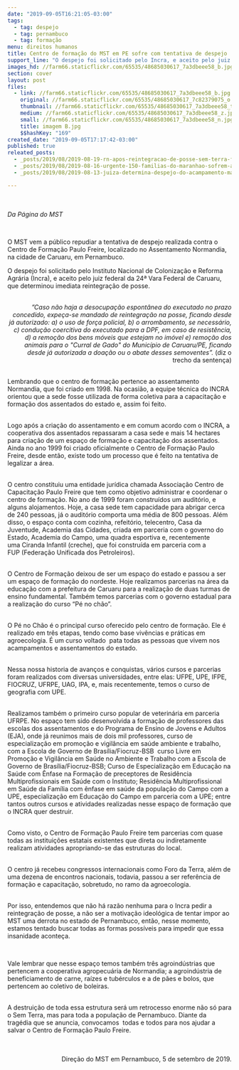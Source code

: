 ```yaml
---
date: "2019-09-05T16:21:05-03:00"
tags:
  - tag: despejo
  - tag: pernambuco
  - tag: formação
menu: direitos humanos
title: Centro de formação do MST em PE sofre com tentativa de despejo
support_line: "O despejo foi solicitado pelo Incra, e aceito pelo juiz federal da 24ª Vara Federal de Caruaru, que determinou imediata reintegração de posse"
images_hd: //farm66.staticflickr.com/65535/48685030617_7a3dbeee58_b.jpg
section: cover
layout: post
files:
  - link: //farm66.staticflickr.com/65535/48685030617_7a3dbeee58_b.jpg
    original: //farm66.staticflickr.com/65535/48685030617_7c82379075_o.jpg
    thumbnail: //farm66.staticflickr.com/65535/48685030617_7a3dbeee58_t.jpg
    medium: //farm66.staticflickr.com/65535/48685030617_7a3dbeee58_z.jpg
    small: //farm66.staticflickr.com/65535/48685030617_7a3dbeee58_n.jpg
    title: imagem B.jpg
    $$hashKey: "169"
created_date: "2019-09-05T17:17:42-03:00"
published: true
releated_posts:
  - _posts/2019/08/2019-08-19-rn-apos-reintegracao-de-posse-sem-terra-fecham-rodovia-e-pressionam-poder-publico.md
  - _posts/2019/08/2019-08-16-urgente-150-familias-do-maranhao-sofrem-ameaca-de-despejo.md
  - _posts/2019/08/2019-08-13-juiza-determina-despejo-do-acampamento-marielle-vive-em-valinhos.md

---
```

<p><br />
<br />
<em>Da P&aacute;gina do MST&nbsp;</em></p>

<p>&nbsp;</p>

<p>O MST vem a p&uacute;blico repudiar a tentativa de despejo realizada contra o Centro de Forma&ccedil;&atilde;o Paulo Freire, localizado no Assentamento Normandia, na cidade de Caruaru, em Pernambuco.&nbsp;</p>

<p>O despejo foi solicitado pelo Instituto Nacional de Coloniza&ccedil;&atilde;o e Reforma Agr&aacute;ria (Incra), e aceito pelo&nbsp;juiz&nbsp;federal da 24&ordf; Vara Federal de Caruaru, que&nbsp;determinou&nbsp;imediata reintegra&ccedil;&atilde;o de posse.<br />
&nbsp;</p>

<p style="text-align: right;"><em>&rdquo;Caso n&atilde;o haja a desocupa&ccedil;&atilde;o espont&acirc;nea do executado no prazo concedido, expe&ccedil;a-se mandado de reintegra&ccedil;&atilde;o na posse, ficando desde j&aacute; autorizado: a) o uso de for&ccedil;a policial, b) o arrombamento, se necess&aacute;rio, c) condu&ccedil;&atilde;o coercitiva do executado para a DPF, em caso de resist&ecirc;ncia, d) a remo&ccedil;&atilde;o dos bens m&oacute;veis que estejam no im&oacute;vel e) remo&ccedil;&atilde;o dos animais para o &quot;Curral de Gado&quot; do Munic&iacute;pio de Caruaru/PE, ficando desde j&aacute; autorizada a doa&ccedil;&atilde;o ou o abate desses semoventes&rdquo;. </em>(diz o trecho da senten&ccedil;a)</p>

<p><br />
Lembrando que o centro de forma&ccedil;&atilde;o pertence ao assentamento Normandia, que foi criado em 1998. Na ocasi&atilde;o, a&nbsp;equipe t&eacute;cnica do INCRA orientou que a sede fosse utilizada de forma coletiva para a capacita&ccedil;&atilde;o e forma&ccedil;&atilde;o dos assentados do estado e, assim foi feito.&nbsp;</p>

<p><br />
Logo ap&oacute;s a cria&ccedil;&atilde;o do assentamento e em comum acordo com o INCRA, a cooperativa dos assentados repassaram a casa sede&nbsp;e mais 14 hectares para cria&ccedil;&atilde;o de um espa&ccedil;o de forma&ccedil;&atilde;o e capacita&ccedil;&atilde;o dos assentados. Ainda no ano&nbsp;1999 foi criado oficialmente o Centro de Forma&ccedil;&atilde;o Paulo Freire, desde ent&atilde;o, existe&nbsp;todo um processo que &eacute; feito na&nbsp;tentativa de legalizar a &aacute;rea.&nbsp;</p>

<p><br />
O centro constituiu uma entidade jur&iacute;dica chamada Associa&ccedil;&atilde;o Centro de Capacita&ccedil;&atilde;o Paulo Freire que tem como objetivo administrar e coordenar o centro de forma&ccedil;&atilde;o. No ano de 1999 foram constru&iacute;dos um&nbsp;audit&oacute;rio, e alguns&nbsp;alojamentos. Hoje, a casa sede tem&nbsp;capacidade para abrigar cerca de 240 pessoas, j&aacute; o audit&oacute;rio comporta uma m&eacute;dia de 800 pessoas. Al&eacute;m disso, o espa&ccedil;o conta com&nbsp;cozinha, refeit&oacute;rio, telecentro, Casa da Juventude, Academia das Cidades, criada em parceria com o governo do Estado,&nbsp;Academia do Campo, uma quadra esportiva&nbsp;e, recentemente uma&nbsp;Ciranda Infantil (creche), que foi constru&iacute;da em parceria com a FUP&nbsp;(Federa&ccedil;&atilde;o Unificada dos Petroleiros).</p>

<p><br />
O Centro de Forma&ccedil;&atilde;o deixou de ser um espa&ccedil;o do estado e&nbsp;passou&nbsp;a ser um espa&ccedil;o de forma&ccedil;&atilde;o do nordeste. Hoje realizamos parcerias na &aacute;rea da educa&ccedil;&atilde;o com a prefeitura de Caruaru&nbsp;para a realiza&ccedil;&atilde;o de&nbsp;duas turmas de ensino fundamental. Tamb&eacute;m&nbsp;temos parcerias com o governo estadual para a realiza&ccedil;&atilde;o do curso&nbsp;&ldquo;P&eacute; no ch&atilde;o&rdquo;.&nbsp;</p>

<p><br />
O P&eacute; no Ch&atilde;o &eacute; o principal curso oferecido pelo centro de forma&ccedil;&atilde;o. Ele &eacute; realizado em tr&ecirc;s etapas, tendo como base viv&ecirc;ncias e pr&aacute;ticas em agroecologia.&nbsp;&Eacute; um&nbsp;curso voltado&nbsp; pata todas as&nbsp;pessoas que vivem nos acampamentos e assentamentos do estado.</p>

<p><br />
Nessa nossa historia de avan&ccedil;os e conquistas, v&aacute;rios cursos e parcerias foram realizados&nbsp;com diversas universidades, entre elas: UFPE, UPE, IFPE, FIOCRUZ, UFRPE, UAG, IPA, e, mais recentemente, temos o curso de geografia com UPE.</p>

<p><br />
Realizamos tamb&eacute;m o primeiro curso popular de veterin&aacute;ria em parceria UFRPE. No espa&ccedil;o tem sido desenvolvida&nbsp;a&nbsp;forma&ccedil;&atilde;o de professores das escolas dos assentamentos e do Programa de Ensino de Jovens e Adultos (EJA), onde j&aacute; reunimos mais de dois&nbsp;mil professores, curso de especializa&ccedil;&atilde;o em promo&ccedil;&atilde;o e vigil&acirc;ncia em sa&uacute;de ambiente e trabalho, com a Escola de Governo de Bras&iacute;lia/Fiocruz-BSB &nbsp;curso Livre em Promo&ccedil;&atilde;o e Vigil&acirc;ncia em Sa&uacute;de no Ambiente e Trabalho com a Escola de Governo de Bras&iacute;lia/Fiocruz-BSB; Curso de Especializa&ccedil;&atilde;o em Educa&ccedil;&atilde;o na Sa&uacute;de com &Ecirc;nfase na Forma&ccedil;&atilde;o de preceptores de Resid&ecirc;ncia Multiprofissionais em Sa&uacute;de com o Instituto; Resid&ecirc;ncia Multiprofissional em Sa&uacute;de da Fam&iacute;lia com &ecirc;nfase em sa&uacute;de da popula&ccedil;&atilde;o do Campo com a UPE, especializa&ccedil;&atilde;o em&nbsp;Educa&ccedil;&atilde;o do Campo em parceria com a UPE; entre tantos outros cursos e atividades realizadas nesse espa&ccedil;o de forma&ccedil;&atilde;o&nbsp;que o INCRA quer destruir.</p>

<p><br />
Como visto, o Centro de Forma&ccedil;&atilde;o Paulo Freire&nbsp;tem parcerias com quase todas as institui&ccedil;&otilde;es estatais existentes que direta&nbsp;ou indiretamente realizam atividades&nbsp;apropriando-se das estruturas do local.&nbsp;</p>

<p><br />
O centro j&aacute; recebeu congressos internacionais&nbsp;como Foro da Terra, al&eacute;m de uma dezena de&nbsp;encontros nacionais, todavia, passou a ser refer&ecirc;ncia de forma&ccedil;&atilde;o e capacita&ccedil;&atilde;o, sobretudo, no ramo da agroecologia.</p>

<p><br />
Por isso, entendemos que n&atilde;o h&aacute; raz&atilde;o nenhuma para o Incra&nbsp;pedir a reintegra&ccedil;&atilde;o de posse, a n&atilde;o ser a motiva&ccedil;&atilde;o ideol&oacute;gica de tentar impor ao MST uma derrota no estado de Pernambuco, ent&atilde;o, nesse momento, estamos tentado buscar todas as formas poss&iacute;veis para impedir que essa insanidade aconte&ccedil;a.</p>

<p>&nbsp;</p>

<p>Vale lembrar que nesse espa&ccedil;o temos tamb&eacute;m tr&ecirc;s&nbsp;agroind&uacute;strias que pertencem a&nbsp;cooperativa agropecu&aacute;ria de Normandia;&nbsp;a agroind&uacute;stria de beneficiamento de carne, ra&iacute;zes e tub&eacute;rculos e a de p&atilde;es e bolos, que pertencem ao coletivo de boleiras.</p>

<p><br />
A destrui&ccedil;&atilde;o de toda essa estrutura ser&aacute; um retrocesso enorme n&atilde;o s&oacute; para o Sem Terra, mas para toda a popula&ccedil;&atilde;o de Pernambuco.&nbsp;Diante da trag&eacute;dia que se anuncia, convocamos&nbsp;&nbsp;todas e todos para nos ajudar a salvar o Centro de Forma&ccedil;&atilde;o Paulo Freire.</p>

<p style="text-align: right;"><br />
<br />
Dire&ccedil;&atilde;o do MST em Pernambuco, 5&nbsp;de setembro de 2019.</p>
